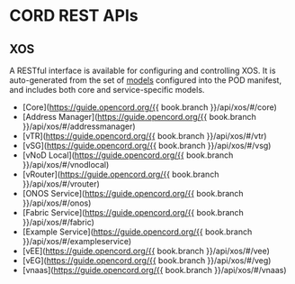 # CORD REST APIs

## XOS

A RESTful interface is available for configuring and controlling XOS. It is
auto-generated from the set of [models](/xos/README.md) configured into the POD
manifest, and includes both core and service-specific models.

* [Core](https://guide.opencord.org/{{ book.branch }}/api/xos/#/core)
* [Address Manager](https://guide.opencord.org/{{ book.branch }}/api/xos/#/addressmanager)
* [vTR](https://guide.opencord.org/{{ book.branch }}/api/xos/#/vtr)
* [vSG](https://guide.opencord.org/{{ book.branch }}/api/xos/#/vsg)
* [vNoD Local](https://guide.opencord.org/{{ book.branch }}/api/xos/#/vnodlocal)
* [vRouter](https://guide.opencord.org/{{ book.branch }}/api/xos/#/vrouter)
* [ONOS Service](https://guide.opencord.org/{{ book.branch }}/api/xos/#/onos)
* [Fabric Service](https://guide.opencord.org/{{ book.branch }}/api/xos/#/fabric)
* [Example Service](https://guide.opencord.org/{{ book.branch }}/api/xos/#/exampleservice)
* [vEE](https://guide.opencord.org/{{ book.branch }}/api/xos/#/vee)
* [vEG](https://guide.opencord.org/{{ book.branch }}/api/xos/#/veg)
* [vnaas](https://guide.opencord.org/{{ book.branch }}/api/xos/#/vnaas)
